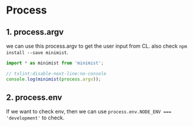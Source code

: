 # Process

## 1. process.argv

we can use this process.argv to get the user input from CL.
also check `npm install --save minimist`.

```ts
import * as minimist from 'minimist';

// tslint:disable-next-line:no-console
console.log(minimist(process.argv));
```

## 2. process.env

If we want to check env, then we can use `process.env.NODE_ENV === 'development'` to check.